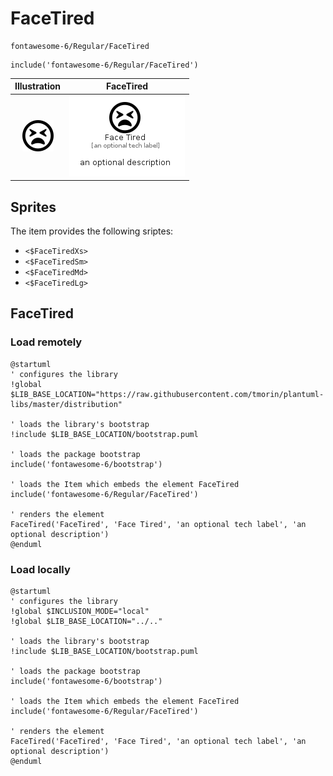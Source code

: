 # FaceTired


```text
fontawesome-6/Regular/FaceTired
```

```text
include('fontawesome-6/Regular/FaceTired')
```



| Illustration | FaceTired |
| :---: | :---: |
| ![illustration for Illustration](../../fontawesome-6/Regular/FaceTired.png) | ![illustration for FaceTired](../../fontawesome-6/Regular/FaceTired.Local.png) |



## Sprites
The item provides the following sriptes:

- `<$FaceTiredXs>`
- `<$FaceTiredSm>`
- `<$FaceTiredMd>`
- `<$FaceTiredLg>`





## FaceTired

### Load remotely
```plantuml
@startuml
' configures the library
!global $LIB_BASE_LOCATION="https://raw.githubusercontent.com/tmorin/plantuml-libs/master/distribution"

' loads the library's bootstrap
!include $LIB_BASE_LOCATION/bootstrap.puml

' loads the package bootstrap
include('fontawesome-6/bootstrap')

' loads the Item which embeds the element FaceTired
include('fontawesome-6/Regular/FaceTired')

' renders the element
FaceTired('FaceTired', 'Face Tired', 'an optional tech label', 'an optional description')
@enduml
```

### Load locally
```plantuml
@startuml
' configures the library
!global $INCLUSION_MODE="local"
!global $LIB_BASE_LOCATION="../.."

' loads the library's bootstrap
!include $LIB_BASE_LOCATION/bootstrap.puml

' loads the package bootstrap
include('fontawesome-6/bootstrap')

' loads the Item which embeds the element FaceTired
include('fontawesome-6/Regular/FaceTired')

' renders the element
FaceTired('FaceTired', 'Face Tired', 'an optional tech label', 'an optional description')
@enduml
```


